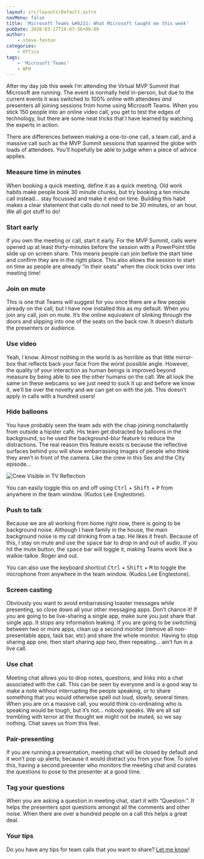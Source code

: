 ```yaml
---
layout: src/layouts/Default.astro
navMenu: false
title: 'Microsoft Teams &#8211; What Microsoft taught me this week'
pubDate: 2020-03-17T18:07:56+00:00
author:
    - steve-fenton
categories:
    - Office
tags:
    - 'Microsoft Teams'
    - WFH
---
```


After my day job this week I’m attending the Virtual MVP Summit that Microsoft are running. The event is normally held in-person, but due to the current events it was switched to 100% online with attendees *and* presenters all joining sessions from home using Microsoft Teams. When you stick 150 people into an online video call, you get to test the edges of technology, but there are some neat tricks that I have learned by watching the experts in action.

There are differences between making a one-to-one call, a team call, and a massive call such as the MVP Summit sessions that spanned the globe with loads of attendees. You’ll hopefully be able to judge when a piece of advice applies.

### Measure time in minutes

When booking a quick meeting, define it as a quick meeting. Old work habits make people book 30 minute chunks, but try booking a ten minute call instead… stay focussed and make it end on time. Building this habit makes a clear statement that calls do not need to be 30 minutes, or an hour. We all got stuff to do!

### Start early

If you own the meeting or call, start it early. For the MVP Summit, calls were opened up at least thirty-minutes before the session with a PowerPoint title slide up on screen share. This means people can join before the start time and confirm they are in the right place. This also allows the session to start on time as people are already “in their seats” when the clock ticks over into meeting time!

### Join on mute

This is one that Teams will suggest for you once there are a few people already on the call, but I have now installed this as my default. When you join any call, join on mute. It’s the online equivalent of slinking through the doors and slipping into one of the seats on the back row. It doesn’t disturb the presenters or audience.

### Use video

Yeah, I know. Almost nothing in the world is as horrible as that little mirror-box that reflects back your face from the worst possible angle. However, the quality of your interaction as human beings is improved beyond measure by being able to see the other humans on the call. We all look the same on these webcams so we just need to suck it up and before we know it, we’ll be over the novelty and we can get on with the job. This doesn’t apply in calls with a hundred users!

### Hide balloons

You have probably seen the team ads with the chap joining nonchalantly from outside a hipster café. His team get distracted by balloons in the background, so he used the background-blur feature to reduce the distractions. The real reason this feature exists is because the reflective surfaces behind you will show embarrassing images of people who think they aren’t in front of the camera. Like the crew in this Sex and the City episode…

![Crew Visible in TV Reflection](/img/2020/03/production-error.png)

You can easily toggle this on and off using <kbd>Ctrl</kbd> + <kbd>Shift</kbd> + <kbd>P</kbd> from anywhere in the team window. (Kudos Lee Englestone).

### Push to talk

Because we are all working from home right now, there is going to be background noise. Although I have family in the house, the main background noise is my cat drinking from a tap. He likes it fresh. Because of this, I stay on mute and use the <kbd>space</kbd> bar to drop in and out of audio. If you hit the mute button, the <kbd>space</kbd> bar will toggle it, making Teams work like a walkie-talkie. Roger and out.

You can also use the keyboard shortcut <kbd>Ctrl</kbd> + <kbd>Shift</kbd> + <kbd>M</kbd> to toggle the microphone from anywhere in the team window. (Kudos Lee Englestone).

### Screen casting

Obviously you want to avoid embarrassing toaster messages while presenting, so close down all your other messaging apps. Don’t chance it! If you are going to be live-sharing a single app, make sure you just share that single app. It stops any information leaking. If you are going to be switching between two or more apps, clean up a second monitor (remove all non-presentable apps, task bar, etc) and share the whole monitor. Having to stop sharing app one, then start sharing app two, then repeating… ain’t fun in a live call.

### Use chat

Meeting chat allows you to drop notes, questions, and links into a chat associated with the call. This can be seen by everyone and is a good way to make a note without interrupting the people speaking, or to share something that you would otherwise spell out loud, slowly, several times. When you are on a massive call, you would think co-ordinating who is speaking would be tough, but it’s not… nobody speaks. We are all sat trembling with terror at the thought we might not be muted, so we say nothing. Chat saves us from this fear.

### Pair-presenting

If you are running a presentation, meeting chat will be closed by default and it won’t pop up alerts; because it would distract you from your flow. To solve this, having a second presenter who monitors the meeting chat and curates the questions to pose to the presenter at a good time.

### Tag your questions

When you are asking a question in meeting chat, start it with “Question:”. It helps the presenters spot questions amongst all the comments and other noise. When there are over a hundred people on a call this helps a great deal.

### Your tips

Do you have any tips for team calls that you want to share? [Let me know](/contact/)!